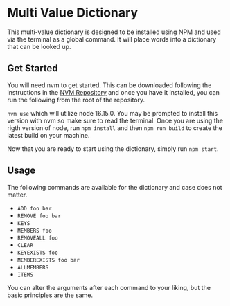 # Multi Value Dictionary

This multi-value dictionary is designed to be installed using NPM and used via the terminal as a global command. It will place words into a dictionary that can be looked up.

## Get Started

You will need nvm to get started. This can be downloaded following the instructions in the [NVM Repository](https://github.com/nvm-sh/nvm) and once you have it installed, you can run the following from the root of the repository.

`nvm use` which will utilize node 16.15.0. You may be prompted to install this version with nvm so make sure to read the terminal. Once you are using the rigth version of node, run `npm install` and then `npm run build` to create the latest build on your machine.

Now that you are ready to start using the dictionary, simply run `npm start`.

## Usage

The following commands are available for the dictionary and case does not matter.

- `ADD foo bar`
- `REMOVE foo bar`
- `KEYS`
- `MEMBERS foo`
- `REMOVEALL foo`
- `CLEAR`
- `KEYEXISTS foo`
- `MEMBEREXISTS foo bar`
- `ALLMEMBERS`
- `ITEMS`

You can alter the arguments after each command to your liking, but the basic principles are the same.